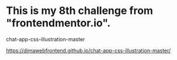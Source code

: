 # This is my 8th challenge from "frontendmentor.io".
chat-app-css-illustration-master

https://dimawebfrontend.github.io/chat-app-css-illustration-master/
